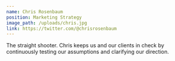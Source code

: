 ```yaml
---
name: Chris Rosenbaum
position: Marketing Strategy
image_path: /uploads/chris.jpg
link: https://twitter.com/@chrisrosenbaum
---
```



The straight shooter. Chris keeps us and our clients in check by continuously testing our assumptions and clarifying our direction.